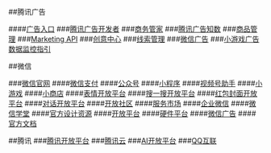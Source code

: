 ##腾讯广告

####[广告入口](https://ad.qq.com/)
###[腾讯广告开发者](https://developers.e.qq.com/)
###[商务管家](https://e.qq.com/bm/#/)
###[腾讯广告知数](https://dmp.qq.com/dmp)
###[商品管理](https://youhuo.qq.com/)
###[Marketing API](https://developers.e.qq.com/docs/ads)
###[创意中心](https://chuangyi.qq.com/)
###[线索管理](https://leads.qq.com/)
###[微信广告](https://ad.weixin.qq.com/main.html#/)
###[⼩游戏⼴告数据监控指引](https://ad.weixin.qq.com/pdf.html?post_id=U2FsdGVkX19aLuD2r1tuKNq/kQ5LjTlvIJr88NrPuqc=)

##微信

###[微信官网](https://weixin.qq.com/)
####[微信支付](https://pay.weixin.qq.com/index.php/core/home/login?return_url=%2F)
####[公众号](https://mp.weixin.qq.com/)
####[小程序](https://mp.weixin.qq.com/cgi-bin/wx)
####[视频号助手](https://channels.weixin.qq.com/)
####[小游戏](https://game.weixin.qq.com/cgi-bin/h5/static/minigame/creative/index.html)
####[小商店](https://shop.weixin.qq.com/)
####[表情开放平台](https://sticker.weixin.qq.com/cgi-bin/mmemoticon-bin/loginpage?t=login/index)
####[搜一搜开放平台](https://search.weixin.qq.com/)
####[红包封面开放平台](https://cover.weixin.qq.com/cgi-bin/mmcover-bin/readtemplate?t=page/index#/)
####[对话开放平台](https://openai.weixin.qq.com/)
####[开放社区](https://developers.weixin.qq.com/community/develop/mixflow)
####[服务市场](https://fuwu.weixin.qq.com/)
####[企业微信](https://work.weixin.qq.com/)
####[微信学堂](https://developers.weixin.qq.com/community/business)
####[官方设计资源](https://wechat.design/tool/brand/)
####[开放平台](https://open.weixin.qq.com/)
####[硬件平台](https://iot.weixin.qq.com/)
####[微信广告](https://ad.weixin.qq.com/main.html#/)
####[官方文档](https://developers.weixin.qq.com/doc/)

##腾讯
###[腾讯开放平台](https://open.tencent.com/)
###[腾讯云](https://cloud.tencent.com/)
###[AI开放平台](https://ai.qq.com/)
###[QQ互联](https://wiki.connect.qq.com/)




